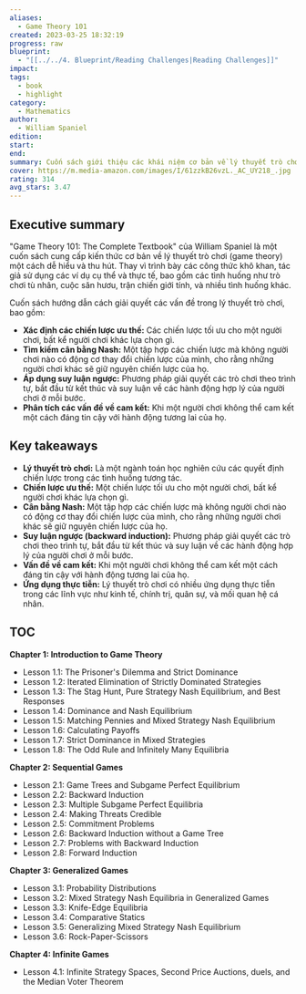 ```yaml
---
aliases:
  - Game Theory 101
created: 2023-03-25 18:32:19
progress: raw
blueprint:
  - "[[../../4. Blueprint/Reading Challenges|Reading Challenges]]"
impact: 
tags:
  - book
  - highlight
category:
  - Mathematics
author:
  - William Spaniel
edition: 
start: 
end: 
summary: Cuốn sách giới thiệu các khái niệm cơ bản về lý thuyết trò chơi thông qua các ví dụ cụ thể và dễ hiểu, bao gồm các khái niệm về ưu thế tuyệt đối, cân bằng Nash, suy luận ngược và những ứng dụng thực tiễn.
cover: https://m.media-amazon.com/images/I/61zzkB26vzL._AC_UY218_.jpg
rating: 314
avg_stars: 3.47
---
```



## Executive summary

"Game Theory 101: The Complete Textbook" của William Spaniel là một cuốn sách cung cấp kiến thức cơ bản về lý thuyết trò chơi (game theory) một cách dễ hiểu và thu hút.  Thay vì trình bày các công thức khô khan, tác giả sử dụng các ví dụ cụ thể và thực tế,  bao gồm các tình huống như trò chơi tù nhân, cuộc săn hươu, trận chiến giới tính, và nhiều tình huống khác.  

Cuốn sách hướng dẫn cách giải quyết các vấn đề trong lý thuyết trò chơi,  bao gồm:

* **Xác định các chiến lược ưu thế:**  Các chiến lược tối ưu cho một người chơi, bất kể người chơi khác lựa chọn gì.
* **Tìm kiếm cân bằng Nash:**  Một tập hợp các chiến lược mà không người chơi nào có động cơ thay đổi chiến lược của mình, cho rằng những người chơi khác sẽ giữ nguyên chiến lược của họ.
* **Áp dụng suy luận ngược:**  Phương pháp giải quyết các trò chơi theo trình tự, bắt đầu từ kết thúc và suy luận về các hành động hợp lý của người chơi ở mỗi bước.
* **Phân tích các vấn đề về cam kết:**  Khi một người chơi không thể cam kết một cách đáng tin cậy với hành động tương lai của họ.

## Key takeaways

* **Lý thuyết trò chơi:** Là một ngành toán học nghiên cứu các quyết định chiến lược trong các tình huống tương tác.
* **Chiến lược ưu thế:**  Một chiến lược tối ưu cho một người chơi, bất kể người chơi khác lựa chọn gì.
* **Cân bằng Nash:**  Một tập hợp các chiến lược mà không người chơi nào có động cơ thay đổi chiến lược của mình, cho rằng những người chơi khác sẽ giữ nguyên chiến lược của họ.
* **Suy luận ngược (backward induction):**  Phương pháp giải quyết các trò chơi theo trình tự, bắt đầu từ kết thúc và suy luận về các hành động hợp lý của người chơi ở mỗi bước.
* **Vấn đề về cam kết:**  Khi một người chơi không thể cam kết một cách đáng tin cậy với hành động tương lai của họ.
* **Ứng dụng thực tiễn:**  Lý thuyết trò chơi có nhiều ứng dụng thực tiễn trong các lĩnh vực như kinh tế, chính trị, quân sự,  và  mối quan hệ cá nhân.

## TOC

**Chapter 1:  Introduction to Game Theory**
* Lesson 1.1: The Prisoner's Dilemma and Strict Dominance
* Lesson 1.2: Iterated Elimination of Strictly Dominated Strategies
* Lesson 1.3: The Stag Hunt, Pure Strategy Nash Equilibrium, and Best Responses
* Lesson 1.4: Dominance and Nash Equilibrium
* Lesson 1.5: Matching Pennies and Mixed Strategy Nash Equilibrium
* Lesson 1.6: Calculating Payoffs
* Lesson 1.7: Strict Dominance in Mixed Strategies
* Lesson 1.8: The Odd Rule and Infinitely Many Equilibria

**Chapter 2:  Sequential Games**
* Lesson 2.1: Game Trees and Subgame Perfect Equilibrium
* Lesson 2.2: Backward Induction
* Lesson 2.3: Multiple Subgame Perfect Equilibria
* Lesson 2.4: Making Threats Credible
* Lesson 2.5: Commitment Problems
* Lesson 2.6: Backward Induction without a Game Tree
* Lesson 2.7: Problems with Backward Induction
* Lesson 2.8: Forward Induction

**Chapter 3:  Generalized Games**
* Lesson 3.1: Probability Distributions
* Lesson 3.2: Mixed Strategy Nash Equilibria in Generalized Games
* Lesson 3.3: Knife-Edge Equilibria
* Lesson 3.4: Comparative Statics
* Lesson 3.5: Generalizing Mixed Strategy Nash Equilibrium
* Lesson 3.6: Rock-Paper-Scissors

**Chapter 4:  Infinite Games**
* Lesson 4.1: Infinite Strategy Spaces, Second Price Auctions, duels, and the Median Voter Theorem
